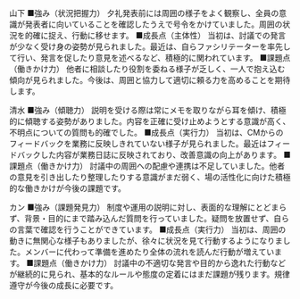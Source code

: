 山下
■強み（状況把握力）
夕礼発表前には周囲の様子をよく観察し、全員の意識が発表者に向いていることを確認したうえで号令をかけていました。周囲の状況を的確に捉え、行動に移せます。
■成長点（主体性）
当初は、討議での発言が少なく受け身の姿勢が見られました。最近は、自らファシリテーターを率先して行い、発言を促したり意見を述べるなど、積極的に関われています。
■課題点（働きかけ力）
他者に相談したり役割を委ねる様子が乏しく、一人で抱え込む傾向が見られました。今後は、周囲と協力して適切に頼る力を高めることを期待します。



清水
■強み（傾聴力）
説明を受ける際は常にメモを取りながら耳を傾け、積極的に傾聴する姿勢がありました。内容を正確に受け止めようとする意識が高く、不明点についての質問も的確でした。
■成長点（実行力）
当初は、CMからのフィードバックを業務に反映しきれていない様子が見られました。最近はフィードバックした内容が業務日誌に反映されており、改善意識の向上があります。
■課題点（働きかけ力）
討議中の周囲への配慮や連携は不足していました。他者の意見を引き出したり整理したりする意識がまだ弱く、場の活性化に向けた積極的な働きかけが今後の課題です。



カン
■強み（課題発見力）
制度や運用の説明に対し、表面的な理解にとどまらず、背景・目的にまで踏み込んだ質問を行っていました。疑問を放置せず、自らの言葉で確認を行うことができています。
■成長点（実行力）
当初は、周囲の動きに無関心な様子もありましたが、徐々に状況を見て行動するようになりました。メンバーに代わって準備を進めたり全体の流れを読んだ行動が増えています。
■課題点（働きかけ力）
討議中の不適切な発言や目的から逸れた行動などが継続的に見られ、基本的なルールや態度の定着にはまだ課題が残ります。規律遵守が今後の成長に必要です。
